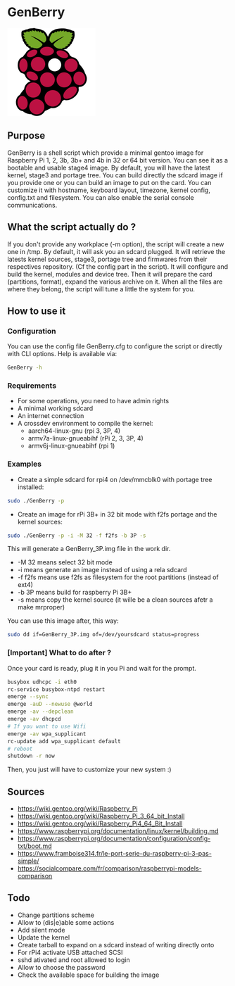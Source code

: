 # GenBerry

![logo GenBerry](./GenBerry.png)

## Purpose

GenBerry is a shell script which provide a minimal gentoo image for
Raspberry Pi 1, 2, 3b, 3b+ and 4b in 32 or 64 bit version. You can see it as a
bootable and usable stage4 image.
By default, you will have the latest kernel, stage3 and portage tree. 
You can build directly the sdcard image if you provide one or you can build an 
image to put on the card.
You can customize it with hostname, keyboard layout, timezone, kernel config, 
config.txt and filesystem.
You can also enable the serial console communications.

## What the script actually do ?

If you don't provide any workplace (-m option), the script will create a new one in /tmp. 
By default, it will ask you an sdcard plugged. It will retrieve the latests kernel sources,
stage3, portage tree and firmwares from their respectives repository. (Cf the config 
part in the script).
It will configure and build the kernel, modules and device tree. Then it will prepare 
the card (partitions, format), expand the various archive on it.
When all the files are where they belong, the script will tune a little the system for you.

## How to use it

### Configuration

You can use the config file GenBerry.cfg to configure the script or directly 
with CLI options. Help is available via:
```bash
GenBerry -h
```

### Requirements

* For some operations, you need to have admin rights
* A minimal working sdcard
* An internet connection
* A crossdev environment to compile the kernel:
    * aarch64-linux-gnu (rpi 3, 3P, 4)
    * armv7a-linux-gnueabihf (rPi 2, 3, 3P, 4)
    * armv6j-linux-gnueabihf (rpi 1)

### Examples

* Create a simple sdcard for rpi4 on /dev/mmcblk0 with portage tree installed:
```bash
sudo ./GenBerry -p
```
* Create an image for rPi 3B+ in 32 bit mode with f2fs portage and the kernel sources:
```bash
sudo ./GenBerry -p -i -M 32 -f f2fs -b 3P -s
```
This will generate a GenBerry_3P.img file in the work dir. 
* -M 32 means select 32 bit mode
* -i means generate an image instead of using a rela sdcard
* -f f2fs means use f2fs as filesystem for the root partitions (instead of ext4)
* -b 3P means build for raspberry Pi 3B+
* -s means copy the kernel source (it wille be a clean sources afetr a make mrproper)

You can use this image after, this way:
```bash
sudo dd if=GenBerry_3P.img of=/dev/yoursdcard status=progress
```

### [Important] What to do after ?

Once your card is ready, plug it in you Pi and wait for the prompt.

```bash
busybox udhcpc -i eth0
rc-service busybox-ntpd restart
emerge --sync
emerge -auD --newuse @world
emerge -av --depclean
emerge -av dhcpcd
# If you want to use Wifi
emerge -av wpa_supplicant
rc-update add wpa_supplicant default
# reboot
shutdown -r now
```
Then, you just will have to customize your new system :)

## Sources

* https://wiki.gentoo.org/wiki/Raspberry_Pi
* https://wiki.gentoo.org/wiki/Raspberry_Pi_3_64_bit_Install
* https://wiki.gentoo.org/wiki/Raspberry_Pi4_64_Bit_Install
* https://www.raspberrypi.org/documentation/linux/kernel/building.md
* https://www.raspberrypi.org/documentation/configuration/config-txt/boot.md
* https://www.framboise314.fr/le-port-serie-du-raspberry-pi-3-pas-simple/
* https://socialcompare.com/fr/comparison/raspberrypi-models-comparison

## Todo

* Change partitions scheme
* Allow to (dis|e)able some actions
* Add silent mode
* Update the kernel
* Create tarball to expand on a sdcard instead of writing directly onto
* For rPi4 activate USB attached SCSI
* sshd ativated and root allowed to login
* Allow to choose the password
* Check the available space for building the image
